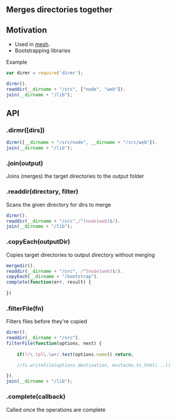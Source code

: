 ## Merges directories together

## Motivation

- Used in [mesh](/crcn/mesh).
- Bootstrapping libraries
 

 Example

```javascript
var dirmr = require('dirmr');

dirmr().
readdir(__dirname + "/src", ["node", "web"]).
join(__dirname + "/lib");
```


## API


### .dirmr([dirs])


```javascript
dirmr([__dirname + "/src/node", __dirname + "/src/web"]).
join(__dirname + "/lib");
```

### .join(output)

Joins (merges) the target directories to the output folder

### .readdir(directory, filter)

Scans the given directory for dirs to merge

```javascript
dirmr().
readdir(__dirname + "/src",/^(node|web)$/).
join(__dirname + "/lib");
```


### .copyEach(outputDir)

Copies target directories to output directory without merging

```javascript
mergedir().
readdir(__dirname + "/src", /^(node|web)$/).
copyEach(__dirname + "/bootstrap").
complete(function(err, result) {
	
})
```

### .filterFile(fn)

Filters files before they're copied

```javascript
dirmr().
readdir(__dirname + "/src").
filterFile(function(options, next) {
	
	if(!/\.tpl\.\w+/.test(options.name)) return;

	//fs.writeFile(options.destination, mustache.to_html(...))

}).
join(__dirname + "/lib");
```

### .complete(callback)

Called once the operations are complete


